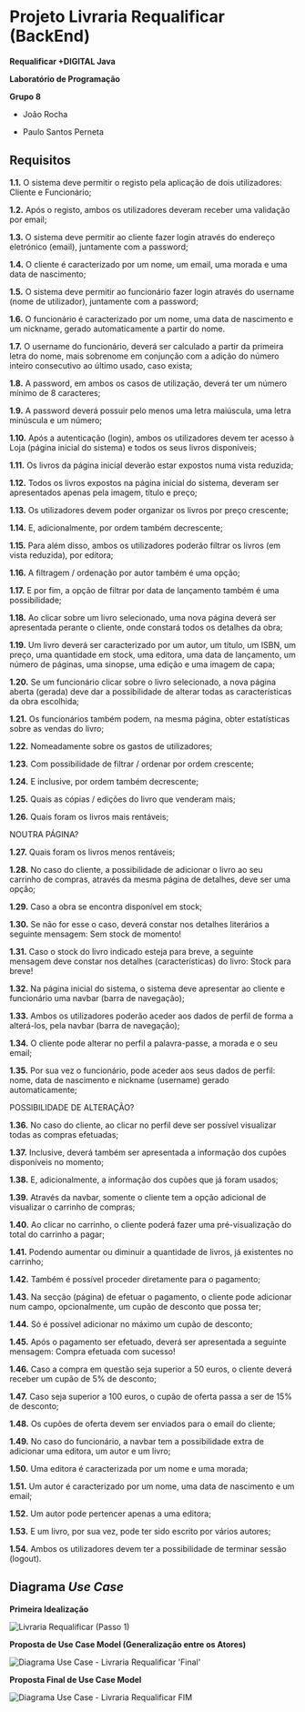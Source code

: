 # Projeto Livraria Requalificar (BackEnd)

__Requalificar +DIGITAL Java__

__Laboratório de Programação__

__Grupo 8__

- João Rocha

- Paulo Santos Perneta


## Requisitos

__1.1.__	O sistema deve permitir o registo pela aplicação de dois utilizadores: Cliente e Funcionário;


__1.2.__ Após o registo, ambos os utilizadores deveram receber uma validação por email;


__1.3.__ O sistema deve permitir ao cliente fazer login através do endereço eletrónico (email), juntamente com a password;


__1.4.__ O cliente é caracterizado por um nome, um email, uma morada e uma data de nascimento;


__1.5.__ O sistema deve permitir ao funcionário fazer login através do username (nome de utilizador), juntamente com a password;


__1.6.__ O funcionário é caracterizado por um nome, uma data de nascimento e um nickname, gerado automaticamente a partir do nome.


__1.7.__	O username do funcionário, deverá ser calculado a partir da primeira letra do nome, mais sobrenome em conjunção com a adição do número inteiro consecutivo ao último usado, caso exista;


__1.8.__	A password, em ambos os casos de utilização, deverá ter um número mínimo de 8 caracteres;


__1.9.__	A password deverá possuir pelo menos uma letra maiúscula, uma letra minúscula e um número;


__1.10.__	Após a autenticação (login), ambos os utilizadores devem ter acesso à Loja (página inicial do sistema) e todos os seus livros disponíveis;


__1.11.__	Os livros da página inicial deverão estar expostos numa vista reduzida;


__1.12.__	Todos os livros expostos na página inicial do sistema, deveram ser apresentados apenas pela imagem, título e preço;


__1.13.__	Os utilizadores devem poder organizar os livros por preço crescente;


__1.14.__	E, adicionalmente, por ordem também decrescente;


__1.15.__	Para além disso, ambos os utilizadores poderão filtrar os livros (em vista reduzida), por editora;


__1.16.__	A filtragem / ordenação por autor também é uma opção;


__1.17.__	E por fim, a opção de filtrar por data de lançamento também é uma possibilidade;


__1.18.__	Ao clicar sobre um livro selecionado, uma nova página deverá ser apresentada perante o cliente, onde constará todos os detalhes da obra;


__1.19.__	Um livro deverá ser caracterizado por um autor, um título, um ISBN, um preço, uma quantidade em stock, uma editora, uma data de lançamento, um número de páginas, uma sinopse, uma edição e uma imagem de capa;


__1.20.__	Se um funcionário clicar sobre o livro selecionado, a nova página aberta (gerada) deve dar a possibilidade de alterar todas as características da obra escolhida;


__1.21.__	Os funcionários também podem, na mesma página, obter estatísticas sobre as vendas do livro;


__1.22.__	Nomeadamente sobre os gastos de utilizadores;


__1.23.__	Com possibilidade de filtrar / ordenar por ordem crescente;


__1.24.__	E inclusive, por ordem também decrescente;


__1.25.__	Quais as cópias / edições do livro que venderam mais;


__1.26.__	Quais foram os livros mais rentáveis;


NOUTRA PÁGINA?

__1.27.__	Quais foram os livros menos rentáveis;


__1.28.__	No caso do cliente, a possibilidade de adicionar o livro ao seu carrinho de compras, através da mesma página de detalhes, deve ser uma opção;


__1.29.__	Caso a obra se encontra disponível em stock;


__1.30.__	Se não for esse o caso, deverá constar nos detalhes literários a seguinte mensagem: Sem stock de momento!


__1.31.__	Caso o stock do livro indicado esteja para breve, a seguinte mensagem deve constar nos detalhes (características) do livro: Stock para breve!


__1.32.__	Na página inicial do sistema, o sistema deve apresentar ao cliente e funcionário uma navbar (barra de navegação);


__1.33.__	Ambos os utilizadores poderão aceder aos dados de perfil de forma a alterá-los, pela navbar (barra de navegação);


__1.34.__	O cliente pode alterar no perfil a palavra-passe, a morada e o seu email;


__1.35.__	Por sua vez o funcionário, pode aceder aos seus dados de perfil: nome, data de nascimento e nickname (username) gerado automaticamente;

POSSIBILIDADE DE ALTERAÇÃO?


__1.36.__	No caso do cliente, ao clicar no perfil deve ser possível visualizar todas as compras efetuadas;


__1.37.__	Inclusive, deverá também ser apresentada a informação dos cupões disponíveis no momento;


__1.38.__	E, adicionalmente, a informação dos cupões que já foram usados;


__1.39.__	Através da navbar, somente o cliente tem a opção adicional de visualizar o carrinho de compras;


__1.40.__	Ao clicar no carrinho, o cliente poderá fazer uma pré-visualização do total do carrinho a pagar;


__1.41.__	Podendo aumentar ou diminuir a quantidade de livros, já existentes no carrinho;


__1.42.__	Também é possível proceder diretamente para o pagamento;


__1.43.__	Na secção (página) de efetuar o pagamento, o cliente pode adicionar num campo, opcionalmente, um cupão de desconto que possa ter;


__1.44.__	Só é possível adicionar no máximo um cupão de desconto;


__1.45.__	Após o pagamento ser efetuado, deverá ser apresentada a seguinte mensagem: Compra efetuada com sucesso!


__1.46.__	Caso a compra em questão seja superior a 50 euros, o cliente deverá receber um cupão de 5% de desconto;


__1.47.__	Caso seja superior a 100 euros, o cupão de oferta passa a ser de 15% de desconto;


__1.48.__	Os cupões de oferta devem ser enviados para o email do cliente;


__1.49.__	No caso do funcionário, a navbar tem a possibilidade extra de adicionar uma editora, um autor e um livro;


__1.50.__	Uma editora é caracterizada por um nome e uma morada;


__1.51.__	Um autor é caracterizado por um nome, uma data de nascimento e um email;


__1.52.__	Um autor pode pertencer apenas a uma editora;


__1.53.__	E um livro, por sua vez, pode ter sido escrito por vários autores;


__1.54.__	Ambos os utilizadores devem ter a possibilidade de terminar sessão (logout).



## Diagrama *Use Case*

__Primeira Idealização__

![Livraria Requalificar (Passo 1)](https://user-images.githubusercontent.com/97111949/159070763-908da997-fc3b-4c92-acae-32a8bbbd1f87.png)


__Proposta de Use Case Model (Generalização entre os Atores)__

![Diagrama Use Case - Livraria Requalificar 'Final'](https://user-images.githubusercontent.com/97111949/159177808-f80d9981-eac1-4de2-9444-7057d6287141.png)


__Proposta Final de Use Case Model__

![Diagrama Use Case - Livraria Requalificar FIM](https://user-images.githubusercontent.com/97111949/159518517-9e143119-dd35-4719-8f24-8ca4e47d47c0.png)

